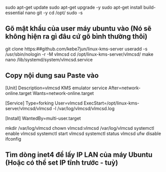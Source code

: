 sudo apt-get update
sudo apt-get upgrade -y
sudo apt-get install build-essential nano git -y
cd /opt/
sudo -s
## Gõ mật khẩu của user máy ubuntu vào (Nó sẽ không hiện ra gì đâu cứ gõ bình thường thôi)
git clone https:##github.com/kebe7jun/linux-kms-server
useradd -s /usr/sbin/nologin -r -M vlmcsd
cd /opt/linux-kms-server/vlmcsd/
make
nano /lib/systemd/system/vlmcsd.service
## Copy nội dung sau Paste vào
[Unit]
Description=vlmcsd KMS emulator service
After=network-online.target
Wants=network-online.target 
 
[Service]
Type=forking
User=vlmcsd
ExecStart=/opt/linux-kms-server/vlmcsd/vlmcsd -l /var/log/vlmcsd/vlmcsd.log 
 
[Install]
WantedBy=multi-user.target

mkdir /var/log/vlmcsd
chown vlmcsd:vlmcsd /var/log/vlmcsd
systemctl enable vlmcsd
systemctl start vlmcsd
systemctl status vlmcsd
ufw disable
ifconfig 
## Tìm dòng inet4 để lấy IP LAN của máy Ubuntu (Hoặc có thể set IP tĩnh trước - tuỳ)
